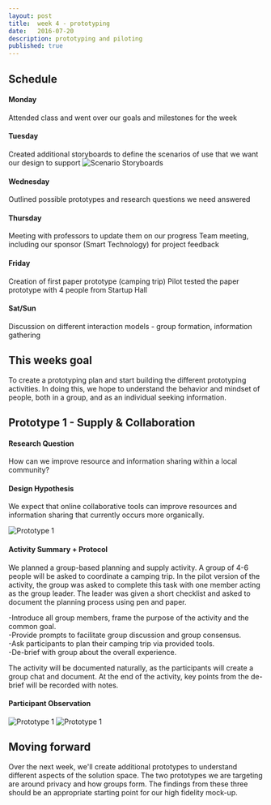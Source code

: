 ```yaml
---
layout: post
title:  week 4 - prototyping
date:   2016-07-20
description: prototyping and piloting
published: true
---
```

## Schedule  

#### Monday
Attended class and went over our goals and milestones for the week

#### Tuesday
Created additional storyboards to define the scenarios of use that we want our design to support
![Scenario Storyboards](../../../img/week-4/scenario_storyboards.png)

#### Wednesday
Outlined possible prototypes and research questions we need answered

#### Thursday
Meeting with professors to update them on our progress
Team meeting, including our sponsor (Smart Technology) for project feedback

#### Friday
Creation of first paper prototype (camping trip)
Pilot tested the paper prototype with 4 people from Startup Hall

#### Sat/Sun
Discussion on different interaction models - group formation, information gathering


## This weeks goal
To create a prototyping plan and start building the different prototyping activities. In doing this, we hope to understand the behavior and mindset of people, both in a group, and as an individual seeking information.

## Prototype 1 - Supply & Collaboration

#### Research Question
How can we improve resource and information sharing within a local community?

#### Design Hypothesis
We expect that online collaborative tools can improve resources and information sharing that currently occurs more organically. 

![Prototype 1](../../../img/week-4/prototypeList1.png)

#### Activity Summary + Protocol
We planned a group-based planning and supply activity. A group of 4-6 people will be asked to coordinate a camping trip. In the pilot version of the activity, the group was asked to complete this task with one member acting as the group leader. The leader was given a short checklist and asked to document the planning process using pen and paper.

-Introduce all group members, frame the purpose of the activity and the common goal.<br/>
-Provide prompts to facilitate group discussion and group consensus.<br/>
-Ask participants to plan their camping trip via provided tools.<br/>
-De-brief with group about the overall experience.<br/>

The activity will be documented naturally, as the participants will create a group chat and document. At the end of the activity, key points from the de-brief will be recorded with notes. 

#### Participant Observation
![Prototype 1](../../../img/week-4/prototypeList2.png)
![Prototype 1](../../../img/week-4/prototypeList3.png)

## Moving forward
Over the next week, we'll create additional prototypes to understand different aspects of the solution space. The two prototypes we are targeting are around privacy and how groups form. The findings from these three should be an appropriate starting point for our high fidelity mock-up.

